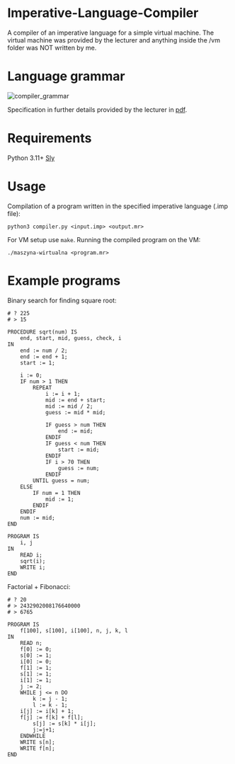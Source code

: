# Imperative-Language-Compiler
A compiler of an imperative language for a simple virtual machine.
The virtual machine was provided by the lecturer and anything inside the /vm folder was NOT written by me.

# Language grammar
![compiler_grammar](https://github.com/Lavreen/Imperative-Language-Compiler/assets/37329745/e1359e9c-9df1-4b05-8fcc-c95ce0b52fe3)

Specification in further details provided by the lecturer in [pdf](https://github.com/Lavreen/Imperative-Language-Compiler/files/14602040/compiler_specification.pdf).

# Requirements
Python 3.11+
[Sly](https://pypi.org/project/sly/)

# Usage
Compilation of a program written in the specified imperative language (.imp file):
```
python3 compiler.py <input.imp> <output.mr>
```
For VM setup use `make`.
Running the compiled program on the VM:
```
./maszyna-wirtualna <program.mr>
```

# Example programs
Binary search for finding square root:
```
# ? 225
# > 15

PROCEDURE sqrt(num) IS
	end, start, mid, guess, check, i
IN
    end := num / 2;
    end := end + 1;
	start := 1;

    i := 0;
    IF num > 1 THEN
        REPEAT
            i := i + 1;
            mid := end + start;
            mid := mid / 2;
            guess := mid * mid;
            
            IF guess > num THEN
                end := mid;
            ENDIF
            IF guess < num THEN
                start := mid;
            ENDIF
            IF i > 70 THEN
                guess := num;
            ENDIF
        UNTIL guess = num; 
    ELSE
        IF num = 1 THEN
            mid := 1;
        ENDIF
    ENDIF
	num := mid;
END	

PROGRAM IS
	i, j
IN
	READ i;
	sqrt(i);
	WRITE i;
END
```

Factorial + Fibonacci:
```
# ? 20
# > 2432902008176640000
# > 6765

PROGRAM IS
    f[100], s[100], i[100], n, j, k, l
IN
    READ n;
    f[0] := 0;
    s[0] := 1;
    i[0] := 0;
    f[1] := 1;
    s[1] := 1;
    i[1] := 1;
    j := 2;
    WHILE j <= n DO
        k := j - 1;
        l := k - 1;
    i[j] := i[k] + 1;
    f[j] := f[k] + f[l];
        s[j] := s[k] * i[j];
        j:=j+1;
    ENDWHILE
    WRITE s[n];
    WRITE f[n];
END

```


